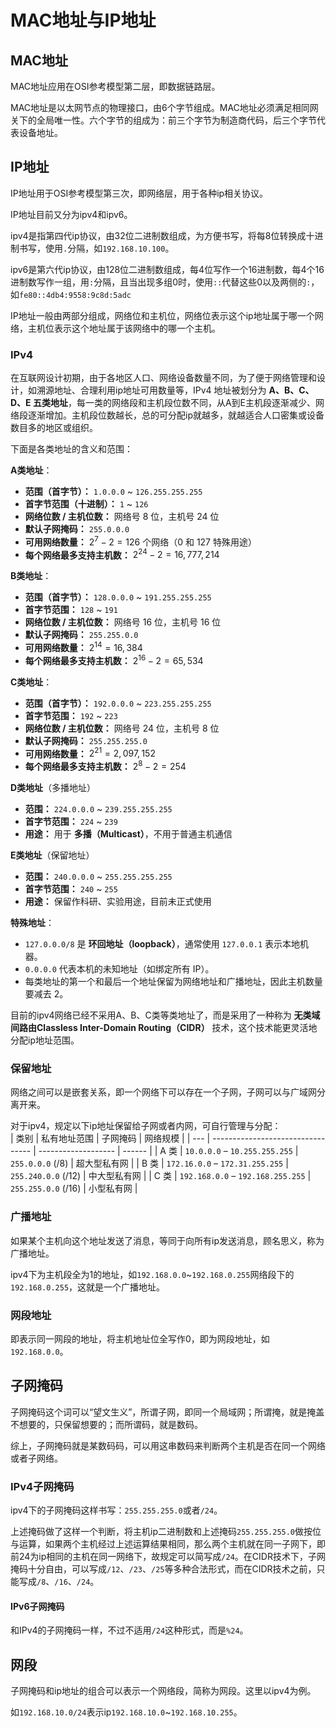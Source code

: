 # MAC地址与IP地址

## MAC地址

MAC地址应用在OSI参考模型第二层，即数据链路层。  

MAC地址是以太网节点的物理接口，由6个字节组成。MAC地址必须满足相同网关下的全局唯一性。六个字节的组成为：前三个字节为制造商代码，后三个字节代表设备地址。  

## IP地址

IP地址用于OSI参考模型第三次，即网络层，用于各种ip相关协议。  

IP地址目前又分为ipv4和ipv6。  

ipv4是指第四代ip协议，由32位二进制数组成，为方便书写，将每8位转换成十进制书写，使用`.`分隔，如`192.168.10.100`。  

ipv6是第六代ip协议，由128位二进制数组成，每4位写作一个16进制数，每4个16进制数写作一组，用`:`分隔，且当出现多组0时，使用`::`代替这些0以及两侧的`:`，如`fe80::4db4:9558:9c8d:5adc`  

IP地址一般由两部分组成，网络位和主机位，网络位表示这个ip地址属于哪一个网络，主机位表示这个地址属于该网络中的哪一个主机。  

### IPv4

在互联网设计初期，由于各地区人口、网络设备数量不同，为了便于网络管理和设计，如溯源地址、合理利用ip地址可用数量等，IPv4 地址被划分为 **A、B、C、D、E 五类地址**，每一类的网络段和主机段位数不同，从A到E主机段逐渐减少、网络段逐渐增加。主机段位数越长，总的可分配ip就越多，就越适合人口密集或设备数目多的地区或组织。  

下面是各类地址的含义和范围：

**A类地址**：  

* **范围（首字节）：** `1.0.0.0` \~ `126.255.255.255`
* **首字节范围（十进制）：** `1` \~ `126`
* **网络位数 / 主机位数：** 网络号 8 位，主机号 24 位
* **默认子网掩码：** `255.0.0.0`
* **可用网络数量：** $2^7 - 2 = 126$ 个网络（0 和 127 特殊用途）
* **每个网络最多支持主机数：** $2^{24} - 2 = 16,777,214$

**B类地址**：  

* **范围（首字节）：** `128.0.0.0` \~ `191.255.255.255`
* **首字节范围：** `128` \~ `191`
* **网络位数 / 主机位数：** 网络号 16 位，主机号 16 位
* **默认子网掩码：** `255.255.0.0`
* **可用网络数量：** $2^{14} = 16,384$
* **每个网络最多支持主机数：** $2^{16} - 2 = 65,534$

**C类地址**：  

* **范围（首字节）：** `192.0.0.0` \~ `223.255.255.255`
* **首字节范围：** `192` \~ `223`
* **网络位数 / 主机位数：** 网络号 24 位，主机号 8 位
* **默认子网掩码：** `255.255.255.0`
* **可用网络数量：** $2^{21} = 2,097,152$
* **每个网络最多支持主机数：** $2^8 - 2 = 254$

**D类地址**（多播地址）  

* **范围：** `224.0.0.0` \~ `239.255.255.255`
* **首字节范围：** `224` \~ `239`
* **用途：** 用于 **多播（Multicast）**，不用于普通主机通信


**E类地址**（保留地址）  

* **范围：** `240.0.0.0` \~ `255.255.255.255`
* **首字节范围：** `240` \~ `255`
* **用途：** 保留作科研、实验用途，目前未正式使用


**特殊地址**：  

* `127.0.0.0/8` 是 **环回地址（loopback）**，通常使用 `127.0.0.1` 表示本地机器。
* `0.0.0.0` 代表本机的未知地址（如绑定所有 IP）。
* 每类地址的第一个和最后一个地址保留为网络地址和广播地址，因此主机数量要减去 2。

目前的ipv4网络已经不采用A、B、C类等类地址了，而是采用了一种称为 **无类域间路由Classless Inter-Domain Routing（CIDR）** 技术，这个技术能更灵活地分配ip地址范围。  

### 保留地址

网络之间可以是嵌套关系，即一个网络下可以存在一个子网，子网可以与广域网分离开来。  

对于ipv4，规定以下ip地址保留给子网或者内网，可自行管理与分配：  
| 类别  | 私有地址范围                            | 子网掩码                | 网络规模   |
| --- | --------------------------------- | ------------------- | ------ |
| A 类 | `10.0.0.0` – `10.255.255.255`     | `255.0.0.0` (/8)    | 超大型私有网 |
| B 类 | `172.16.0.0` – `172.31.255.255`   | `255.240.0.0` (/12) | 中大型私有网 |
| C 类 | `192.168.0.0` – `192.168.255.255` | `255.255.0.0` (/16) | 小型私有网  |

### 广播地址

如果某个主机向这个地址发送了消息，等同于向所有ip发送消息，顾名思义，称为广播地址。  

ipv4下为主机段全为1的地址，如`192.168.0.0`~`192.168.0.255`网络段下的`192.168.0.255`，这就是一个广播地址。  

### 网段地址

即表示同一网段的地址，将主机地址位全写作0，即为网段地址，如`192.168.0.0`。  

## 子网掩码

子网掩码这个词可以“望文生义”，所谓子网，即同一个局域网；所谓掩，就是掩盖不想要的，只保留想要的；而所谓码，就是数码。  

综上，子网掩码就是某数码码，可以用这串数码来判断两个主机是否在同一个网络或者子网络。  

### IPv4子网掩码

ipv4下的子网掩码这样书写：`255.255.255.0`或者`/24`。  

上述掩码做了这样一个判断，将主机ip二进制数和上述掩码`255.255.255.0`做按位与运算，如果两个主机经过上述运算结果相同，那么两个主机就在同一子网下，即前24为ip相同的主机在同一网络下，故规定可以简写成`/24`。在CIDR技术下，子网掩码十分自由，可以写成`/12`、`/23`、`/25`等多种合法形式，而在CIDR技术之前，只能写成`/8`、`/16`、`/24`。  

#### IPv6子网掩码

和IPv4的子网掩码一样，不过不适用`/24`这种形式，而是`%24`。  

## 网段

子网掩码和ip地址的组合可以表示一个网络段，简称为网段。这里以ipv4为例。  

如`192.168.10.0/24`表示ip`192.168.10.0`~`192.168.10.255`。  

